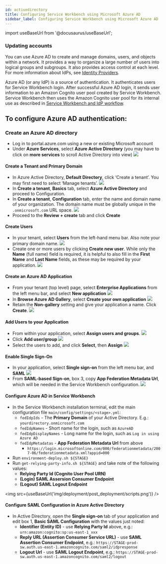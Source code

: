 ```yaml
---
id: activedirectory
title: Configuring Service Workbench using Microsoft Azure AD
sidebar_label: Configuring Service Workbench using Microsoft Azure AD
---
```

import useBaseUrl from '@docusaurus/useBaseUrl';

### Updating accounts

You can use Azure AD to create and manage domains, users, and objects within a network. It provides a way to organize a large number of users into logical groups and subgroups. It also provides access control at each level. For more information about IdPs, see [Identity Providers](https://docs.microsoft.com/en-us/azure/active-directory/external-identities/identity-providers).

Azure AD (or any IdP) is a source of authentication. It authenticates users for Service Workbench login. After successful Azure AD login, it sends user information to an Amazon Cognito user pool created by Service Workbench. Service Workbench then uses the Amazon Cognito user pool for its internal use as described in [Service Workbench and IdP workflow](/configuration_guide/workflow).

## To configure Azure AD authentication:

### Create an Azure AD directory
* Log in to portal.azure.com using a new or existing Microsoft account
* Under **Azure Services**, select **Azure Active Directory** (you may have to click on **more services** to scroll Active Directory into view)
![](../images/active_directory_00.png)

#### Create a Tenant and Primary Domain
* In Azure Active Directory, **Default Directory**, click ‘Create a tenant’.  You may first need to select ‘Manage tenants’.
![](../images/active_directory_07.png)
* In **Create a tenant**, **Basics** tab, select **Azure Active Directory** and proceed to Configuration.
* In **Create a tenant**, **Configuration** tab, enter the name and domain name of your organization.  The domain name must be globally unique in the `.onmicrosoft.com`  URL space.
![](../images/active_directory_08.png)
* Proceed to the **Review + create** tab and click **Create**

#### Create Users
* In your tenant, select **Users** from the left-hand menu bar. Also note your primary domain name.
![](../images/active_directory_09.png)
* Create one or more users by clicking **Create new user**.  While only the **Name** (full name) field is required, it is helpful to also fill in the **First Name** and **Last Name** fields, as these may be required by your application.
![](../images/active_directory_10.png)

#### Create an Azure AD Application
* From your tenant (top level) page, select **Enterprise Applications** from the left menu bar, and select **New application**
![](../images/active_directory_01.png)
* In **Browse Azure AD Gallery**, select **Create your own application**
![](../images/active_directory_11.png)
* Retain the **Non-gallery** setting and give your application a name.  Click **Create**.
![](../images/active_directory_03.png)

#### Add Users to your Application
* From within your application, select **Assign users and groups**.
![](../images/active_directory_12.png)
* Click **Add user/group**
![](../images/active_directory_13.png)
* Select the users to add, and click **Select**, then **Assign**
![](../images/active_directory_14.png)

#### Enable Single Sign-On
* In your application, select **Single sign-on** from the left menu bar, and **SAML**
![](../images/active_directory_15.png)
* From **SAML-based Sign-on**, box 3, copy **App Federation Metadata Url**, which will be needed in the Service Workbench configuration.
![](../images/2021-08-18_12-26-12.png)

#### Configure Azure AD in Service Workbench
* In the Service Workbench installation terminal, edit the main configuration file `main/config/settings/<stage>.yml`:
	* `fedIdpIds` - The **Primary Domain** of your Active Directory.  E.g.: `yourdirectory.onmicrosoft.com`
	* `fedIdpNames` - Short name for the login, such as `AzureAD`
	* `fedIdpDisplayNames` - Long name for the login, such as `Log in using Azure AD`
	* `fedIdpMetadatas` - **App Federation Metadata Url** from above
		* `https://login.microsoftonline.com/000/federationmetadata/2007-06/federationmetadata.xml?appid=000`
* Run `environment-deploy.sh ${STAGE}`
* Run `get-relying-party-info.sh ${STAGE}` and take note of the following values:
	* **Relying Party Id (Cognito User Pool URN)**
	* **(Login) SAML Assersion Consumer Endpoint**
	* **(Logout) SAML Logout Endpoint**
    
<img src={useBaseUrl('img/deployment/post_deployment/scripts.png')} />

#### Configure SAML Configuration in Azure Active Directory
* In Active Directory, open the **Single sign-on** tab of your application and edit box 1, **Basic SAML Configuration** with the values just noted:
	* **Identifier (Entity ID)** - use **Relying Party Id** above, e.g.: `urn:amazon:cognito:sp:us-east-1_xxx`
	* **Reply URL (Assertion Consumer Service URL)** - use **SAML Assertion Consumer Endpoint**, e.g.: `https://STAGE-prod-sw.auth.us-east-1.amazoncognito.com/saml2/idpresponse`
	* **Logout Url** - use **SAML Logout Endpoint**, e.g.: `https://STAGE-prod-sw.auth.us-east-1.amazoncognito.com/saml2/logout`
